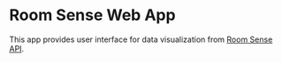 # Room Sense Web App
This app provides user interface for data visualization from [Room Sense API](https://github.com/MrLogEN/room-sense-api).
